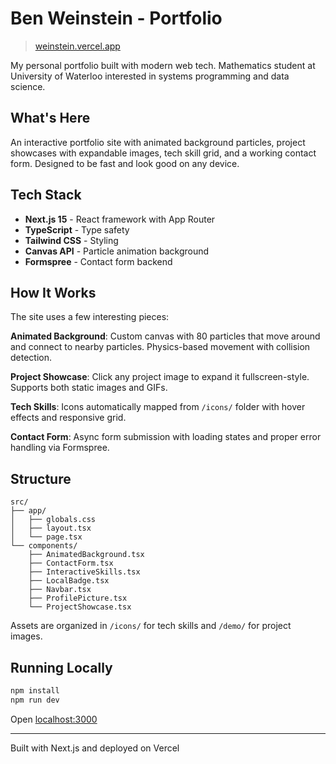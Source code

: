 # Ben Weinstein - Portfolio

> [weinstein.vercel.app](https://weinstein.vercel.app)

My personal portfolio built with modern web tech. Mathematics student at University of Waterloo interested in systems programming and data science.

## What's Here

An interactive portfolio site with animated background particles, project showcases with expandable images, tech skill grid, and a working contact form. Designed to be fast and look good on any device.

## Tech Stack

- **Next.js 15** - React framework with App Router
- **TypeScript** - Type safety
- **Tailwind CSS** - Styling
- **Canvas API** - Particle animation background
- **Formspree** - Contact form backend

## How It Works

The site uses a few interesting pieces:

**Animated Background**: Custom canvas with 80 particles that move around and connect to nearby particles. Physics-based movement with collision detection.

**Project Showcase**: Click any project image to expand it fullscreen-style. Supports both static images and GIFs.

**Tech Skills**: Icons automatically mapped from `/icons/` folder with hover effects and responsive grid.

**Contact Form**: Async form submission with loading states and proper error handling via Formspree.

## Structure

```
src/
├── app/
│   ├── globals.css
│   ├── layout.tsx
│   └── page.tsx
└── components/
    ├── AnimatedBackground.tsx
    ├── ContactForm.tsx
    ├── InteractiveSkills.tsx
    ├── LocalBadge.tsx
    ├── Navbar.tsx
    ├── ProfilePicture.tsx
    └── ProjectShowcase.tsx
```

Assets are organized in `/icons/` for tech skills and `/demo/` for project images.

## Running Locally

```bash
npm install
npm run dev
```

Open [localhost:3000](http://localhost:3000)

---

Built with Next.js and deployed on Vercel